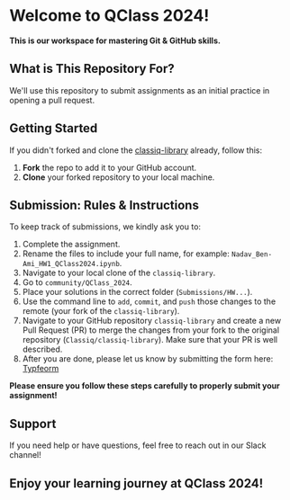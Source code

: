 # Welcome to QClass 2024!

**This is our workspace for mastering Git & GitHub skills.**

## What is This Repository For?
We'll use this repository to submit assignments as an initial practice in opening a pull request.

## Getting Started
If you didn't forked and clone the [classiq-library](https://github.com/Classiq/classiq-library) already, follow this:
1. **Fork** the repo to add it to your GitHub account.
2. **Clone** your forked repository to your local machine.

## Submission: Rules & Instructions
To keep track of submissions, we kindly ask you to:
1. Complete the assignment.
2. Rename the files to include your full name, for example: `Nadav_Ben-Ami_HW1_QClass2024.ipynb`.
3. Navigate to your local clone of the `classiq-library`.
4. Go to `community/QClass_2024`.
5. Place your solutions in the correct folder (`Submissions/HW...`).
6. Use the command line to `add`, `commit`, and `push` those changes to the remote (your fork of the `classiq-library`).
7. Navigate to your GitHub repository `classiq-library` and create a new Pull Request (PR) to merge the changes from your fork to the original repository (`Classiq/classiq-library`). Make sure that your PR is well described.
8. After you are done, please let us know by submitting the form here: [Typfeorm](https://fvrn0h72gwo.typeform.com/to/dKvnZuk6)

**Please ensure you follow these steps carefully to properly submit your assignment!**

## Support
If you need help or have questions, feel free to reach out in our Slack channel!

## Enjoy your learning journey at QClass 2024!

